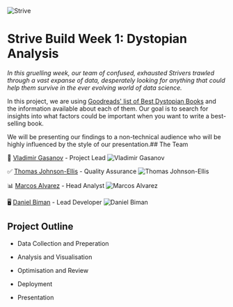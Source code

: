 ![Strive](http://strive.school/assets/strive_logo02.png)
# Strive Build Week 1: Dystopian Analysis

_In this gruelling week, our team of confused, exhausted Strivers trawled through a vast expanse of data, desperately looking for anything that could help them survive in the ever evolving world of data science._

In this project, we are using [Goodreads' list of Best Dystopian Books](https://www.goodreads.com/list/show/47.Best_Dystopian_and_Post_Apocalyptic_Fiction) and the information available about each of them. Our goal is to search for insights into what factors could be important when you want to write a best-selling book.

We will be presenting our findings to a non-technical audience who will be highly influenced by the style of our presentation.## The Team

👑 [Vladimir Gasanov](https://github.com/VladimirGas) - Project Lead
![Vladimir Gasanov](https://avatars.githubusercontent.com/u/10900796?v=4)

✅ [Thomas Johnson-Ellis](https://github.com/Tomjohnsonellis) - Quality Assurance
![Thomas Johnson-Ellis](https://avatars.githubusercontent.com/u/10008476?v=4)

📊 [Marcos Alvarez](https://github.com/N0t10n) - Head Analyst
![Marcos Alvarez](https://avatars.githubusercontent.com/u/78817829?v=4)

🖥️ [Daniel Biman](https://github.com/danielbiman) - Lead Developer
![Daniel Biman](https://avatars.githubusercontent.com/u/33157355?v=4)
## Project Outline

- Data Collection and Preperation

- Analysis and Visualisation

- Optimisation and Review

- Deployment

- Presentation

  